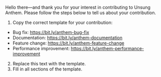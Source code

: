 Hello there&mdash;and thank you for your interest in contributing to Unsung Anthem. Please follow the steps below to tell us about your contribution.

1. Copy the correct template for your contribution:
- Bug fix: https://bit.ly/anthem-bug-fix
- Documentation: https://bit.ly/anthem-documentation
- Feature change: https://bit.ly/anthem-feature-change
- Performance improvement: https://bit.ly/anthem-performance-improvement
2. Replace this text with the template.
3. Fill in all sections of the template.
